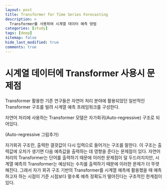 ```yaml
---
layout: post
title: Transformer for Time Series Forecasting
description: >
  Transformer를 사용하여 시계열 데이터 예측 방법
categories: [study]
tags: [deep]
sitemap: false
hide_last_modified: true
comments: true
---
```

# 시계열 데이터에 Transformer 사용시 문제점

Transformer 활용한 기존 연구들은 자연어 처리 분야에 활용되었던 일반적인 Transformer 구조를 빌려 시계열 예측 프레임워크를 구성한다.

자연어 처리에 사용하는 Transformer 모델은 자가회귀(Auto-regressive) 구조로 되어있다.

(Auto-regressive 그림추가)

자가회귀 구조란, 출력한 결괏값이 다시 입력으로 들어가는 구조를 말한다. 이 구조는 출력값에 오차가 생기면 다음 예측값을 출력하는 데 영향을 준다는 문제점이 있다. 자연어 처리의 Transformer는 단어를 출력하기 때문에 이러한 문제점이 덜 두드러지지만, 시계열 예측의 Transformer는 예상되는 수치를 출력하기 때문에 이러한 문제가 더 뚜렷해진다. 그래서 자가 회귀 구조 기반의 Transformer를 시계열 예측에 활용했을 때 예측하고자 하는 시점이 기준 시점보다 멀수록 예측 정확도가 떨어진다는 구조적인 한계점이 있다. 


